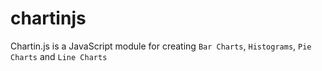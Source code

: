 # chartinjs
Chartin.js is a JavaScript module for creating `Bar Charts`, `Histograms`, `Pie Charts` and `Line Charts`
